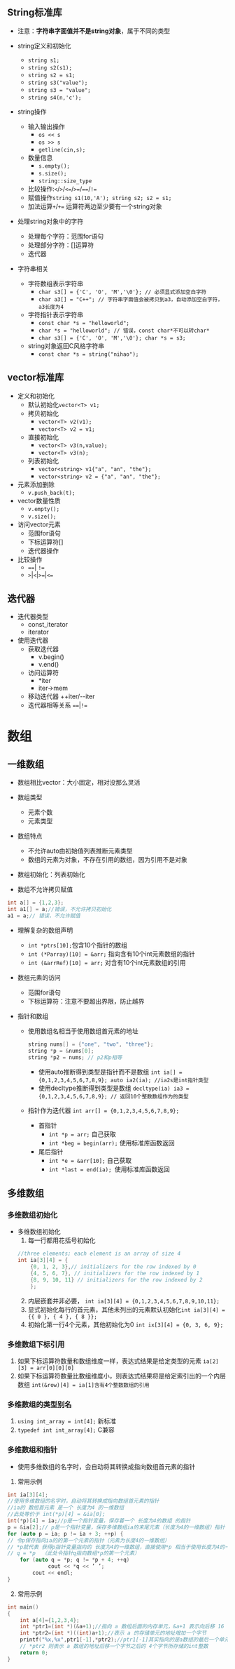 ## String标准库
* 注意：**字符串字面值并不是string对象**，属于不同的类型
* string定义和初始化   
    * `string s1;`
    * `string s2(s1);`
    * `string s2 = s1;`
    * `string s3("value");`
    * `string s3 = "value";`
    * `string s4(n,'c');`

* string操作
    * 输入输出操作
        * `os << s`
        * `os >> s`
        * `getline(cin,s);`
    * 数量信息
        * `s.empty();`
        * `s.size();`
        * `string::size_type`
    * 比较操作:`<`/`>`/`<=`/`>=`/`==`/`!=`
    * 赋值操作`string s1(10,'A'); string s2; s2 = s1;`
    * 加法运算`+`/`+=` 运算符两边至少要有一个string对象

* 处理string对象中的字符
    * 处理每个字符：范围for语句
    * 处理部分字符：[]运算符
    * 迭代器


* 字符串相关
    * 字符数组表示字符串
        * `char s3[] = {'C', 'O', 'M','\0'}; // 必须显式添加空白字符`
        * `char a3[] = "C++"; // 字符串字面值会被拷贝到a3，自动添加空白字符，a3长度为4`
    * 字符指针表示字符串
        * `const char *s = "helloworld";`
        * `char *s = "helloworld"; // 错误，const char*不可以转char*`
        * `char s3[] = {'C', 'O', 'M','\0'}; char *s = s3;`
    * string对象返回C风格字符串
        * `const char *s = string("nihao");`


## vector标准库

* 定义和初始化
    * 默认初始化`vector<T> v1;`
    * 拷贝初始化
        * `vector<T> v2(v1);`
        * `vector<T> v2 = v1;` 
    * 直接初始化
        * `vector<T> v3(n,value);`
        * `vector<T> v3(n);`
    * 列表初始化
        * `vector<string> v1{"a", "an", "the"};`
        * `vector<string> v2 = {"a", "an", "the"};`
* 元素添加删除
    * `v.push_back(t);`
* vector数量性质
    * `v.empty();`
    * `v.size();`
* 访问vector元素
    * 范围for语句
    * 下标运算符[]
    * 迭代器操作
* 比较操作
    * `==`| `!=`
    * `>`|`<`|`>=`|`<=`

## 迭代器
* 迭代器类型
    * const_iterator
    * iterator
* 使用迭代器
    * 获取迭代器
        * v.begin()
        * v.end()
    * 访问运算符
        * *iter 
        * iter->mem
    * 移动迭代器 ++iter/--iter
    * 迭代器相等关系 `==`|`!=`



# 数组
## 一维数组
* 数组相比vector：大小固定，相对没那么灵活
* 数组类型
    * 元素个数
    * 元素类型
* 数组特点
    * 不允许auto由初始值列表推断元素类型
    * 数组的元素为对象，不存在引用的数组，因为引用不是对象

* 数组初始化：列表初始化

* 数组不允许拷贝赋值
```C++
int a[] = {1,2,3};
int a1[] = a;//错误，不允许拷贝初始化
a1 = a;// 错误，不允许赋值
```
* 理解复杂的数组声明
    * `int *ptrs[10];`包含10个指针的数组
    * `int (*Parray)[10] = &arr;` 指向含有10个int元素数组的指针
    * `int (&arrRef)[10] = arr;` 对含有10个int元素数组的引用

* 数组元素的访问
    * 范围for语句
    * 下标运算符：注意不要超出界限，防止越界

* 指针和数组
    * 使用数组名相当于使用数组首元素的地址
        ```C++
        string nums[] = {"one", "two", "three"};
        string *p = &nums[0];
        string *p2 = nums; // p2和p相等
        ```
        * 使用auto推断得到类型是指针而不是数组
        `int ia[] = {0,1,2,3,4,5,6,7,8,9}; auto ia2(ia); //ia2s是int指针类型`
        * 使用decltype推断得到类型是数组
        `decltype(ia) ia3 = {0,1,2,3,4,5,6,7,8,9}; // 返回10个整数数组作为的类型`

    * 指针作为迭代器 `int arr[] = {0,1,2,3,4,5,6,7,8,9};`
        * 首指针
            * `int *p = arr;` 自己获取
            * `int *beg = begin(arr);` 使用标准库函数返回
        * 尾后指针
            * `int *e = &arr[10];` 自己获取
            * `int *last = end(ia); `使用标准库函数返回 

## 多维数组

### 多维数组初始化
* 多维数组初始化
    1. 每一行都用花括号初始化
    ```C++
    //three elements; each element is an array of size 4
    int ia[3][4] = {
        {0, 1, 2, 3},// initializers for the row indexed by 0
        {4, 5, 6, 7}, // initializers for the row indexed by 1
        {8, 9, 10, 11} // initializers for the row indexed by 2 
        };
    ```
    2. 内层嵌套并非必要， `int ia[3][4] = {0,1,2,3,4,5,6,7,8,9,10,11};`
    3. 显式初始化每行的首元素，其他未列出的元素默认初始化`int ia[3][4] = {{ 0 }, { 4 }, { 8 }};`
    4. 初始化第一行4个元素，其他初始化为0 `int ix[3][4] = {0, 3, 6, 9};`


### 多维数组下标引用
1. 如果下标运算符数量和数组维度一样，表达式结果是给定类型的元素 `ia[2][3] = arr[0][0][0]`
2. 如果下标运算符数量比数组维度小，则表达式结果将是给定索引出的一个内层数组 `int(&row)[4] = ia[1]含有4个整数数组的引用`

### 多维数组的类型别名
1. `using int_array = int[4];` 新标准
2. `typedef int int_array[4];` C兼容

### 多维数组和指针
* 使用多维数组的名字时，会自动将其转换成指向数组首元素的指针

1. 常用示例
```C++
int ia[3][4];
//使用多维数组的名字时，自动将其转换成指向数组首元素的指针
//ia的 数组首元素 是一个 长度为4 的一维数组
//此处等价于 int(*p)[4] = &ia[0];
int(*p)[4] = ia;//p是一个指针变量，保存着一个 长度为4的数组 的指针
p = &ia[2];// p是一个指针变量，保存多维数组ia的末尾元素（长度为4的一维数组）指针
for (auto p = ia; p != ia + 3; ++p) {
// 令p保存指向ia的的第一个元素的指针（元素为长度4的一维数组）
// *p就代表 获得p指针变量指向的 长度为4的一维数组，直接使用*p 相当于使用长度为4的一维数组的名字
// q = *p  （此处令指针q指向数组*p的第一个元素）
    for (auto q = *p; q != *p + 4; ++q) 
             cout << *q << ’ ’;
        cout << endl;
}
```
2. 常用示例
```C++
int main()
{
    int a[4]={1,2,3,4};
    int *ptr1=(int *)(&a+1);//指向 a 数组后面的内存单元，&a+1 表示向后移 16 个存储单元
    int *ptr2=(int *)((int)a+1);//表示 a 的存储单元的地址增加一个字节 
    printf("%x,%x",ptr1[-1],*ptr2);//ptr1[-1]其实指向的是a数组的最后一个单元int整数
    // *ptr2 则表示 a 数组的地址后移一个字节之后的 4个字节所存储的int整数
    return 0;
}
```
